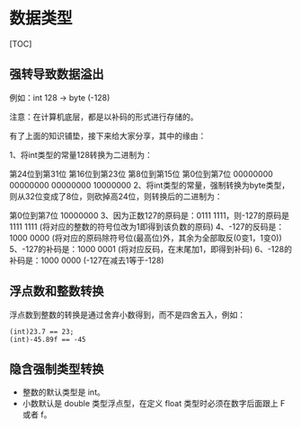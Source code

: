 # 数据类型

[TOC]

## 强转导致数据溢出

例如：int 128 -> byte (-128)

注意：在计算机底层，都是以补码的形式进行存储的。

有了上面的知识铺垫，接下来给大家分享，其中的缘由：

1、将int类型的常量128转换为二进制为：

第24位到第31位	第16位到第23位	第8位到第15位	第0位到第7位
00000000	00000000	00000000	10000000
2、将int类型的常量，强制转换为byte类型，则从32位变成了8位，则砍掉高24位，则转换后的二进制为：

第0位到第7位
10000000
3、因为正数127的原码是：0111 1111，则-127的原码是1111 1111
(将对应的整数的符号位改为1即得到该负数的原码)
4、-127的反码是：1000 0000
(将对应的原码除符号位(最高位)外，其余为全部取反(0变1，1变0))
5、-127的补码是：1000 0001
(将对应反码，在末尾加1，即得到补码)
6、-128的补码是：1000 0000
(-127在减去1等于-128)



## 浮点数和整数转换

浮点数到整数的转换是通过舍弃小数得到，而不是四舍五入，例如：

```
(int)23.7 == 23;        
(int)-45.89f == -45
```



## 隐含强制类型转换

- 整数的默认类型是 int。
- 小数默认是 double 类型浮点型，在定义 float 类型时必须在数字后面跟上 F 或者 f。

